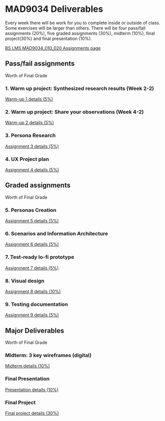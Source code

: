 # MAD9034 Deliverables


Every week there will be work for you to complete inside or outside of class. Some exercises will be larger than others. There will be four pass/fail assignments (20%), five graded assignments (30%), midterm (10%), final project(30%) and final presentation (10%).

[BS LMS MAD9034_010_020 Assignments page](https://brightspace.algonquincollege.com/d2l/lms/dropbox/user/folders_list.d2l?ou=282599&isprv=0)


## Pass/fail assignments

Worth <Badge type="error" text="20%"/> of Final Grade


### 1. Warm up project: Synthesized research results (Week 2-2) 

<Badge text="Due Sun. Sep 19 by 11:59pm"/>

[Warm-up 1 details (5%)](./warmup1.md)


### 2. Warm up project: Share your observations (Week 4-2)

<Badge text="Due Thur. Sep 30 by 11:59pm"/>

[Warm-up 2 details (5%)](./warmup2.md)


### 3. Persona Research

<Badge text="Due Sun. Oct 10 by 11:59pm"/>

[Assignment 3 details (5%)](./assg3.md)


### 4. UX Project plan

<Badge text="Due Tue. Oct 12 by 11:59pm"/>

[Assignment 4 details (5%)](./assg4.md)


## Graded assignments

Worth <Badge type="error" text="30%"/> of Final Grade


### 5. Personas Creation

<Badge text="Due Tue. Oct 19 by 11:59pm"/>

[Assignment 5 details (5%)](./assg5.md)


### 6. Scenarios and Information Architecture

<Badge text="Due Sun. Oct 31 by 11:59pm"/>

[Assignment 6 details (5%)](./assg6.md)


### 7. Test-ready lo-fi prototype

<Badge text="Due Tue. Nov 12 by 11:59pm"/>

[Assignment 7 details (5%)](./assg7.md)


### 8. Visual design

<Badge text="Due Thur. Nov 26 by 11:59pm"/>

[Assignment 8 details (10%)](./assg8.md)


### 9. Testing documentation

<Badge text="Due Thur. Dec 03 by 11:59pm"/>

[Assignment 9 details (5%)](./assg9.md)


## Major Deliverables

Worth <Badge type="error" text="50%"/> of Final Grade


### Midterm: 3 key wireframes (digital) 

<Badge text="Due Thur. Nov 19 by 11:59pm"/>

[Midterm details (10%)](./midterm.md)


### Final Presentation 

<Badge text="Due Tue. Dec 15/17 by the end of class"/>

[Presentation details (10%)](./presentation.md)


### Final Project 

<Badge text="Due Tue. Dec 15 by 11:59pm"/>

[Final project details (30%)](./proj.md)